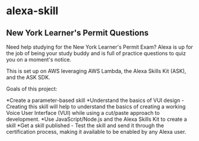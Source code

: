 # alexa-skill

## New York Learner's Permit Questions

Need help studying for the New York Learner's Permit Exam? Alexa is up for the job of being your study buddy and is full of practice questions to quiz you on a moment's notice.

This is set up on AWS leveraging AWS Lambda, the Alexa Skills Kit (ASK), and the ASK SDK.

Goals of this project:

*Create a parameter-based skill 
*Understand the basics of VUI design - Creating this skill will help to understand the basics of creating a working Voice User Interface (VUI) while using a cut/paste approach to development. 
*Use JavaScript/Node.js and the Alexa Skills Kit to create a skill
*Get a skill published - Test the skill and send it through the certification process, making it available to be enabled by any Alexa user.